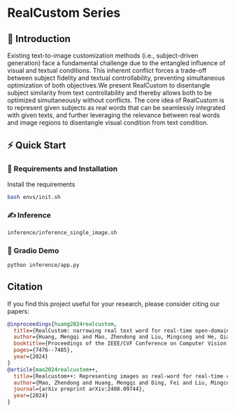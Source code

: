 # RealCustom Series


## 📖 Introduction

Existing text-to-image customization methods (i.e., subject-driven generation) face a fundamental challenge due to the entangled influence of visual and textual conditions. This inherent conflict forces a trade-off between subject fidelity and textual controllability, preventing simultaneous optimization of both objectives.We present RealCustom to disentangle subject similarity from text controllability and thereby allows both to be optimized simultaneously without conflicts. The core idea of RealCustom is to represent given subjects as real words that can be seamlessly integrated with given texts, and further leveraging the relevance between real words and image regions to disentangle visual condition from text condition.

## ⚡️ Quick Start

### 🔧 Requirements and Installation

Install the requirements
```bash
bash envs/init.sh
```

### ✍️ Inference
```bash 
inference/inference_single_image.sh
```

### 🌟 Gradio Demo

```bash
python inference/app.py
```

##  Citation
If you find this project useful for your research, please consider citing our papers:
```bibtex
@inproceedings{huang2024realcustom,
  title={RealCustom: narrowing real text word for real-time open-domain text-to-image customization},
  author={Huang, Mengqi and Mao, Zhendong and Liu, Mingcong and He, Qian and Zhang, Yongdong},
  booktitle={Proceedings of the IEEE/CVF Conference on Computer Vision and Pattern Recognition},
  pages={7476--7485},
  year={2024}
}
@article{mao2024realcustom++,
  title={Realcustom++: Representing images as real-word for real-time customization},
  author={Mao, Zhendong and Huang, Mengqi and Ding, Fei and Liu, Mingcong and He, Qian and Zhang, Yongdong},
  journal={arXiv preprint arXiv:2408.09744},
  year={2024}
}
```